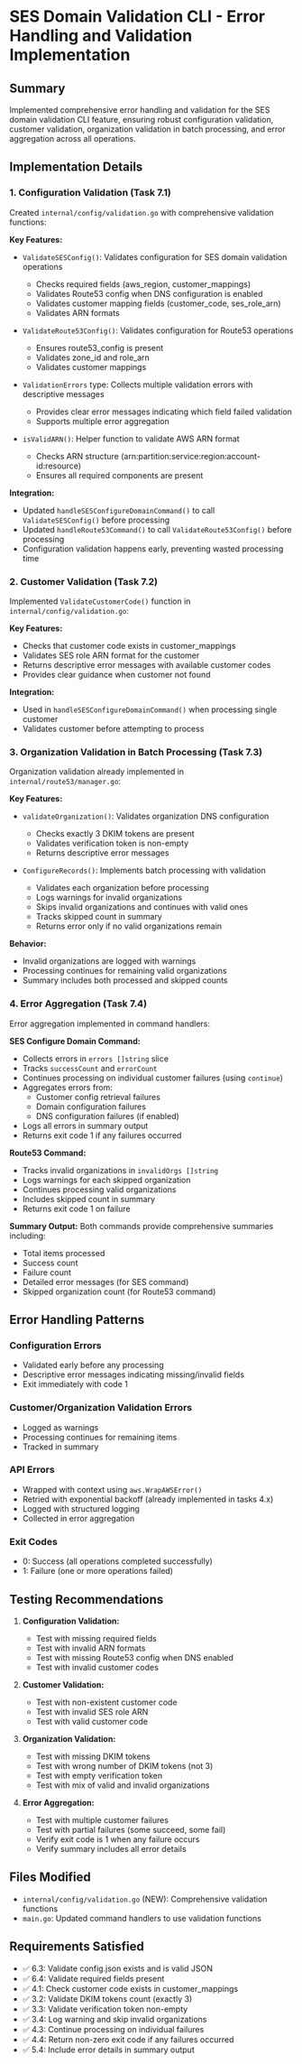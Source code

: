 # SES Domain Validation CLI - Error Handling and Validation Implementation

## Summary

Implemented comprehensive error handling and validation for the SES domain validation CLI feature, ensuring robust configuration validation, customer validation, organization validation in batch processing, and error aggregation across all operations.

## Implementation Details

### 1. Configuration Validation (Task 7.1)

Created `internal/config/validation.go` with comprehensive validation functions:

**Key Features:**
- `ValidateSESConfig()`: Validates configuration for SES domain validation operations
  - Checks required fields (aws_region, customer_mappings)
  - Validates Route53 config when DNS configuration is enabled
  - Validates customer mapping fields (customer_code, ses_role_arn)
  - Validates ARN formats

- `ValidateRoute53Config()`: Validates configuration for Route53 operations
  - Ensures route53_config is present
  - Validates zone_id and role_arn
  - Validates customer mappings

- `ValidationErrors` type: Collects multiple validation errors with descriptive messages
  - Provides clear error messages indicating which field failed validation
  - Supports multiple error aggregation

- `isValidARN()`: Helper function to validate AWS ARN format
  - Checks ARN structure (arn:partition:service:region:account-id:resource)
  - Ensures all required components are present

**Integration:**
- Updated `handleSESConfigureDomainCommand()` to call `ValidateSESConfig()` before processing
- Updated `handleRoute53Command()` to call `ValidateRoute53Config()` before processing
- Configuration validation happens early, preventing wasted processing time

### 2. Customer Validation (Task 7.2)

Implemented `ValidateCustomerCode()` function in `internal/config/validation.go`:

**Key Features:**
- Checks that customer code exists in customer_mappings
- Validates SES role ARN format for the customer
- Returns descriptive error messages with available customer codes
- Provides clear guidance when customer not found

**Integration:**
- Used in `handleSESConfigureDomainCommand()` when processing single customer
- Validates customer before attempting to process

### 3. Organization Validation in Batch Processing (Task 7.3)

Organization validation already implemented in `internal/route53/manager.go`:

**Key Features:**
- `validateOrganization()`: Validates organization DNS configuration
  - Checks exactly 3 DKIM tokens are present
  - Validates verification token is non-empty
  - Returns descriptive error messages

- `ConfigureRecords()`: Implements batch processing with validation
  - Validates each organization before processing
  - Logs warnings for invalid organizations
  - Skips invalid organizations and continues with valid ones
  - Tracks skipped count in summary
  - Returns error only if no valid organizations remain

**Behavior:**
- Invalid organizations are logged with warnings
- Processing continues for remaining valid organizations
- Summary includes both processed and skipped counts

### 4. Error Aggregation (Task 7.4)

Error aggregation implemented in command handlers:

**SES Configure Domain Command:**
- Collects errors in `errors []string` slice
- Tracks `successCount` and `errorCount`
- Continues processing on individual customer failures (using `continue`)
- Aggregates errors from:
  - Customer config retrieval failures
  - Domain configuration failures
  - DNS configuration failures (if enabled)
- Logs all errors in summary output
- Returns exit code 1 if any failures occurred

**Route53 Command:**
- Tracks invalid organizations in `invalidOrgs []string`
- Logs warnings for each skipped organization
- Continues processing valid organizations
- Includes skipped count in summary
- Returns exit code 1 on failure

**Summary Output:**
Both commands provide comprehensive summaries including:
- Total items processed
- Success count
- Failure count
- Detailed error messages (for SES command)
- Skipped organization count (for Route53 command)

## Error Handling Patterns

### Configuration Errors
- Validated early before any processing
- Descriptive error messages indicating missing/invalid fields
- Exit immediately with code 1

### Customer/Organization Validation Errors
- Logged as warnings
- Processing continues for remaining items
- Tracked in summary

### API Errors
- Wrapped with context using `aws.WrapAWSError()`
- Retried with exponential backoff (already implemented in tasks 4.x)
- Logged with structured logging
- Collected in error aggregation

### Exit Codes
- 0: Success (all operations completed successfully)
- 1: Failure (one or more operations failed)

## Testing Recommendations

1. **Configuration Validation:**
   - Test with missing required fields
   - Test with invalid ARN formats
   - Test with missing Route53 config when DNS enabled
   - Test with invalid customer codes

2. **Customer Validation:**
   - Test with non-existent customer code
   - Test with invalid SES role ARN
   - Test with valid customer code

3. **Organization Validation:**
   - Test with missing DKIM tokens
   - Test with wrong number of DKIM tokens (not 3)
   - Test with empty verification token
   - Test with mix of valid and invalid organizations

4. **Error Aggregation:**
   - Test with multiple customer failures
   - Test with partial failures (some succeed, some fail)
   - Verify exit code is 1 when any failure occurs
   - Verify summary includes all error details

## Files Modified

- `internal/config/validation.go` (NEW): Comprehensive validation functions
- `main.go`: Updated command handlers to use validation functions

## Requirements Satisfied

- ✅ 6.3: Validate config.json exists and is valid JSON
- ✅ 6.4: Validate required fields present
- ✅ 4.1: Check customer code exists in customer_mappings
- ✅ 3.2: Validate DKIM tokens count (exactly 3)
- ✅ 3.3: Validate verification token non-empty
- ✅ 3.4: Log warning and skip invalid organizations
- ✅ 4.3: Continue processing on individual failures
- ✅ 4.4: Return non-zero exit code if any failures occurred
- ✅ 5.4: Include error details in summary output
